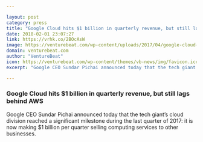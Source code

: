 ```yaml
---

layout: post
category: press
title: "Google Cloud hits $1 billion in quarterly revenue, but still lags behind AWS"
date: 2018-02-01 23:07:27
link: https://vrhk.co/2BOcAsW
image: https://venturebeat.com/wp-content/uploads/2017/04/google-cloud-next-2017-novet.jpg?fit=780%2C585&strip=all
domain: venturebeat.com
author: "VentureBeat"
icon: https://venturebeat.com/wp-content/themes/vb-news/img/favicon.ico
excerpt: "Google CEO Sundar Pichai announced today that the tech giant’s cloud division reached a significant milestone during the last quarter of 2017: it is now making $1 billion per quarter selling computing services to other businesses."

---
```


### Google Cloud hits $1 billion in quarterly revenue, but still lags behind AWS

Google CEO Sundar Pichai announced today that the tech giant’s cloud division reached a significant milestone during the last quarter of 2017: it is now making $1 billion per quarter selling computing services to other businesses.